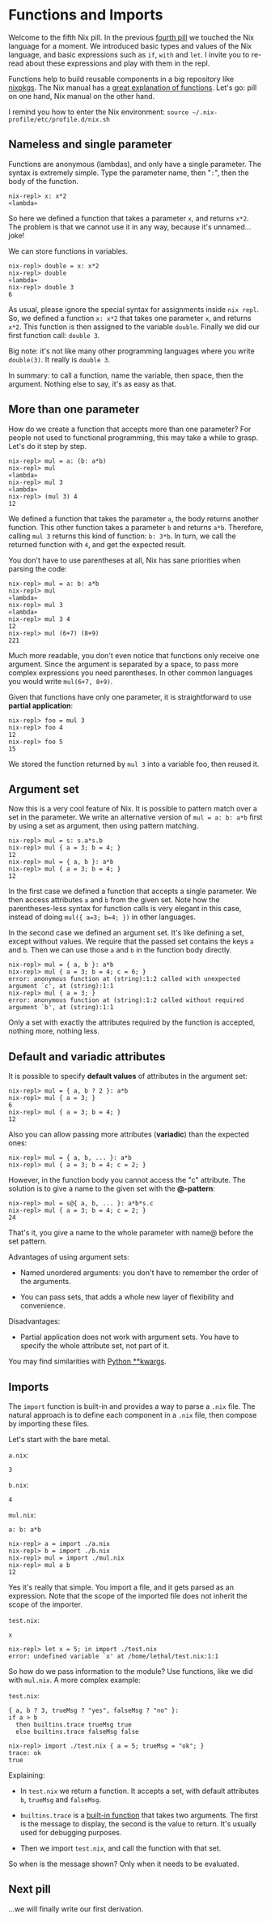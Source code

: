 # Functions and Imports

Welcome to the fifth Nix pill. In the previous [fourth
pill](04-basics-of-language.md) we touched the Nix language for a moment. We
introduced basic types and values of the Nix language, and basic
expressions such as `if`, `with` and `let`. I invite you to re-read
about these expressions and play with them in the repl.

Functions help to build reusable components in a big repository like
[nixpkgs](https://github.com/NixOS/nixpkgs/). The Nix manual has a
[great explanation of
functions](https://nixos.org/manual/nix/stable/expressions/language-constructs.html#functions).
Let's go: pill on one hand, Nix manual on the other hand.

I remind you how to enter the Nix environment:
`source ~/.nix-profile/etc/profile.d/nix.sh`

## Nameless and single parameter

Functions are anonymous (lambdas), and only have a single parameter. The
syntax is extremely simple. Type the parameter name, then "`:`", then
the body of the function.

    nix-repl> x: x*2
    «lambda»

So here we defined a function that takes a parameter `x`, and returns
`x*2`. The problem is that we cannot use it in any way, because it's
unnamed... joke!

We can store functions in variables.

    nix-repl> double = x: x*2
    nix-repl> double
    «lambda»
    nix-repl> double 3
    6

As usual, please ignore the special syntax for assignments inside
`nix repl`. So, we defined a function `x: x*2` that takes one parameter
`x`, and returns `x*2`. This function is then assigned to the variable
`double`. Finally we did our first function call: `double 3`.

Big note: it's not like many other programming languages
where you write `double(3)`. It really is `double 3`.

In summary: to call a function, name the variable, then space, then the
argument. Nothing else to say, it's as easy as that.

## More than one parameter

How do we create a function that accepts more than one parameter? For
people not used to functional programming, this may take a while to
grasp. Let's do it step by step.

    nix-repl> mul = a: (b: a*b)
    nix-repl> mul
    «lambda»
    nix-repl> mul 3
    «lambda»
    nix-repl> (mul 3) 4
    12

We defined a function that takes the parameter `a`, the body returns
another function. This other function takes a parameter `b` and returns
`a*b`. Therefore, calling `mul 3` returns this kind of function:
`b: 3*b`. In turn, we call the returned function with `4`, and get the
expected result.

You don't have to use parentheses at all, Nix has sane priorities when
parsing the code:

    nix-repl> mul = a: b: a*b
    nix-repl> mul
    «lambda»
    nix-repl> mul 3
    «lambda»
    nix-repl> mul 3 4
    12
    nix-repl> mul (6+7) (8+9)
    221

Much more readable, you don't even notice that functions only receive
one argument. Since the argument is separated by a space, to pass more
complex expressions you need parentheses. In other common languages you
would write `mul(6+7, 8+9)`.

Given that functions have only one parameter, it is straightforward to
use **partial application**:

    nix-repl> foo = mul 3
    nix-repl> foo 4
    12
    nix-repl> foo 5
    15

We stored the function returned by `mul 3` into a variable foo, then
reused it.

## Argument set

Now this is a very cool feature of Nix. It is possible to pattern match
over a set in the parameter. We write an alternative version of
`mul = a: b: a*b` first by using a set as argument, then using pattern
matching.

    nix-repl> mul = s: s.a*s.b
    nix-repl> mul { a = 3; b = 4; }
    12
    nix-repl> mul = { a, b }: a*b
    nix-repl> mul { a = 3; b = 4; }
    12

In the first case we defined a function that accepts a single parameter.
We then access attributes `a` and `b` from the given set. Note how the
parentheses-less syntax for function calls is very elegant in this case,
instead of doing `mul({ a=3; b=4; })` in other languages.

In the second case we defined an argument set. It's like defining a
set, except without values. We require that the passed set contains the
keys `a` and `b`. Then we can use those `a` and `b` in the function body
directly.

    nix-repl> mul = { a, b }: a*b
    nix-repl> mul { a = 3; b = 4; c = 6; }
    error: anonymous function at (string):1:2 called with unexpected argument `c', at (string):1:1
    nix-repl> mul { a = 3; }
    error: anonymous function at (string):1:2 called without required argument `b', at (string):1:1

Only a set with exactly the attributes required by the function is
accepted, nothing more, nothing less.

## Default and variadic attributes

It is possible to specify **default values** of attributes in the
argument set:

    nix-repl> mul = { a, b ? 2 }: a*b
    nix-repl> mul { a = 3; }
    6
    nix-repl> mul { a = 3; b = 4; }
    12

Also you can allow passing more attributes (**variadic**) than the
expected ones:

    nix-repl> mul = { a, b, ... }: a*b
    nix-repl> mul { a = 3; b = 4; c = 2; }

However, in the function body you cannot access the "c" attribute. The
solution is to give a name to the given set with the **@-pattern**:

    nix-repl> mul = s@{ a, b, ... }: a*b*s.c
    nix-repl> mul { a = 3; b = 4; c = 2; }
    24

That's it, you give a name to the whole parameter with name@ before the
set pattern.

Advantages of using argument sets:

-   Named unordered arguments: you don't have to remember the order of
    the arguments.

-   You can pass sets, that adds a whole new layer of flexibility and
    convenience.

Disadvantages:

-   Partial application does not work with argument sets. You have to
    specify the whole attribute set, not part of it.

You may find similarities with [Python
\*\*kwargs](https://docs.python.org/3/faq/programming.html#how-can-i-pass-optional-or-keyword-parameters-from-one-function-to-another).

## Imports

The `import` function is built-in and provides a way to parse a `.nix`
file. The natural approach is to define each component in a `.nix` file,
then compose by importing these files.

Let's start with the bare metal.

`a.nix`:

    3

`b.nix`:

    4

`mul.nix`:

    a: b: a*b

    nix-repl> a = import ./a.nix
    nix-repl> b = import ./b.nix
    nix-repl> mul = import ./mul.nix
    nix-repl> mul a b
    12

Yes it's really that simple. You import a file, and it gets parsed as
an expression. Note that the scope of the imported file does not inherit
the scope of the importer.

`test.nix`:

    x

    nix-repl> let x = 5; in import ./test.nix
    error: undefined variable `x' at /home/lethal/test.nix:1:1

So how do we pass information to the module? Use functions, like we did
with `mul.nix`. A more complex example:

`test.nix`:

    { a, b ? 3, trueMsg ? "yes", falseMsg ? "no" }:
    if a > b
      then builtins.trace trueMsg true
      else builtins.trace falseMsg false

    nix-repl> import ./test.nix { a = 5; trueMsg = "ok"; }
    trace: ok
    true

Explaining:

-   In `test.nix` we return a function. It accepts a set, with default
    attributes `b`, `trueMsg` and `falseMsg`.

-   `builtins.trace` is a [built-in
    function](https://nixos.org/manual/nix/stable/expressions/builtins.html)
    that takes two arguments. The first is the message to display, the
    second is the value to return. It's usually used for debugging
    purposes.

-   Then we import `test.nix`, and call the function with that set.

So when is the message shown? Only when it needs to be evaluated.

## Next pill

...we will finally write our first derivation.
